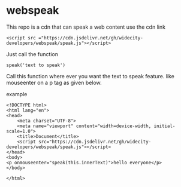 # webspeak
This repo is a cdn that can speak a web content 
use the cdn link 
```
<script src ="https://cdn.jsdelivr.net/gh/widecity-developers/webspeak/speak.js"></script>
```
Just call the function
```
speak('text to speak')
```
Call this function where ever you want the text to speak feature. like mouseenter on a p tag as given below.

example

```
<!DOCTYPE html>
<html lang="en">
<head>
    <meta charset="UTF-8">
    <meta name="viewport" content="width=device-width, initial-scale=1.0">
    <title>Document</title>
    <script src="https://cdn.jsdelivr.net/gh/widecity-developers/webspeak/speak.js"></script>
</head>
<body>
<p onmouseenter="speak(this.innerText)">hello everyone</p>
</body>

</html>
```
